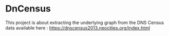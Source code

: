 # DnCensus
This project is about extracting the underlying graph from the DNS Census data available here : https://dnscensus2013.neocities.org/index.html
